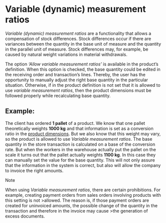 # Variable (dynamic) measurement ratios 

*Variable (dynamic) measurement ratios* are a functionality that allows a compensation of stock differences. Stock differences occur if there are variances between the quantity in the base unit of measure and the quantity in the parallel unit of measure. Stock differences may, for example, be caused by natural weight variations in material withdrawals. 

The option *‘Allow variable measurement ratios’* is available in the product’s definition. When this option is checked, the base quantity could be edited in the receiving order and transaction’s lines. Thereby, the user has the opportunity to manually adjust the right base quantity in the particular situation. Otherwise, if in the product definition is not set that it is allowed to use *variable measurement ratios*, then the product dimensions must be followed properly while recalculating base quantity.


## Example: 

The client has ordered **1 pallet** of a product. We know that one pallet theoretically weights **1000 kg** and that information is set as a conversion ratio in the [product dimensions](product-dimensions.md). But we also know that this weight may vary, so the product is allowed to use *Variable measurement ratios*. The base quantity in the store transaction is calculated on a base of the conversion rate. But when the workers in the warehouse actually put the pallet on the scale it turns out that the pallet actually weights **1100 kg**. In this case they can manually set the value for the base quantity. This will not only assure that the information in the system is correct, but also will allow the company to invoice the right amounts.


>[!NOTE]
>When using *Variable measurement ratios*, there are certain prohibitions. For example, creating payment orders from sales orders involving products with this setting is not >allowed. The reason is, if those payment orders are created for uninvoiced amounts, the possible change of the quantity in the transaction and therefore in the invoice may cause >the generation of excess documents.

